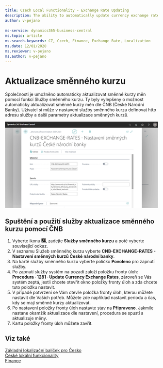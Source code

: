 ```yaml
---
title: Czech Local Functionality - Exchange Rate Updating
description: The ability to automatically update currency exchange rates from the CNB (Czech National Bank) in the Czech version of Business Central.
author: v-pejano

ms-service: dynamics365-business-central
ms.topic: article
ms.search.keywords: CZ, Czech, Finance, Exchange Rate, Localization
ms.date: 12/01/2020
ms.reviewer: v-pejano
ms.author: v-pejano
---
```


# Aktualizace směnného kurzu

Společnosti je umožněno automaticky aktualizovat směnné kurzy měn pomocí funkcí Služby směnného kurzu.
Ty byly vylepšeny o možnost automaticky aktualizovat směnné kurzy měn dle ČNB (České Národní Banky).
Uživatel si může v nastavení služby směnného kurzu definovat http adresu služby a další parametry aktualizace směnných kurzů.

![Aktualizace směnného kurzu](Media/update-exchange-rates.png)
## Spuštění a použití služby aktualizace směnného kurzu pomocí ČNB
1. Vyberte ikonu ![Žárovky, která otevře funkci Řekněte mi](../../media/ui-search/search_small.png "Řekněte mi, co chcete dělat"), zadejte **Služby směnného kurzu** a poté vyberte související odkaz.
2. V seznamu Služeb směnného kurzu vyberte **CNB-EXCHANGE-RATES - Nastavení směnných kurzů České národní banky**.
3. Na kartě služby směnného kurzu vyberte políčko **Povoleno** pro zapnutí služby.
4. Po zapnutí služby systém na pozadí založí položku fronty úloh: **Procedura ∙ 1281 ∙ Update Currency Exchange Rates**, zároveň se Vás systém zeptá, jestli chcete otevřít okno položky fronty úloh a zda chcete tuto položku nastavit.
5. V případě potvrzení se Vám otevře položka fronty úloh, kterou můžete nastavit dle Vašich potřeb. Můžete zde například nastavit periodu a čas, kdy se mají směnné kurzy aktualizovat.
6. Po nastavení položky fronty úloh nastavte stav na **Připraveno**. Jakmile nastane okamžik aktualizace dle nastavení, procedura se spustí a aktualizuje měny.
7. Kartu položky fronty úloh můžete zavřít.



## Viz také

[Základní lokalizační balíček pro Česko](ui-extensions-core-localization-pack-cz.md)  
[České lokální funkcionality](czech-local-functionality.md)  
[Finance](finance.md)  

